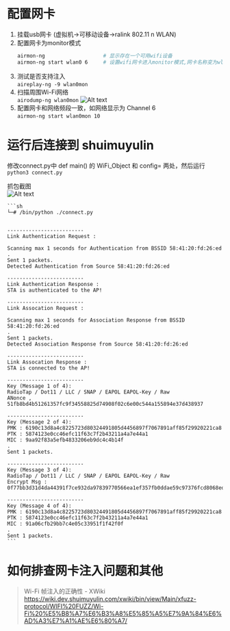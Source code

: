 # 配置网卡
 1. 挂载usb网卡 (虚拟机->可移动设备->ralink 802.11 n WLAN)
 2. 配置网卡为monitor模式
    ```sh
    airmon-ng                   # 显示存在一个可用wifi设备
    airmon-ng start wlan0 6     # 设置wifi网卡进入monitor模式,网卡名称变为wlan0mon，同时设置channle 为6，和shuimuyulin同一频段      
    ```
 3. 测试是否支持注入        
  ```aireplay-ng -9 wlan0mon```
 4. 扫描周围Wi-Fi网络       
  ```airodump-ng wlan0mon```
  ![Alt text](images/Readme/image-1.png)
 5. 配置网卡和网络频段一致，如网络显示为 Channel 6      
  ```airmon-ng start wlan0mon 10```     

# 运行后连接到 shuimuyulin
修改connect.py中 def main() 的 WiFi_Object 和 config= 两处，然后运行
```python3 connect.py```       
 

抓包截图        
![Alt text](images/Readme/image-2.png)


    ```sh
    └─# /bin/python ./connect.py


    -------------------------
    Link Authentication Request : 

    Scanning max 1 seconds for Authentication from BSSID 58:41:20:fd:26:ed
    .
    Sent 1 packets.
    Detected Authentication from Source 58:41:20:fd:26:ed

    -------------------------
    Link Authentication Response : 
    STA is authenticated to the AP!

    -------------------------
    Link Assocation Request : 

    Scanning max 1 seconds for Association Response from BSSID 58:41:20:fd:26:ed
    .
    Sent 1 packets.
    Detected Association Response from Source 58:41:20:fd:26:ed

    -------------------------
    Link Assocation Response : 
    STA is connected to the AP!

    -------------------------
    Key (Message 1 of 4): 
    RadioTap / Dot11 / LLC / SNAP / EAPOL EAPOL-Key / Raw
    ANonce ,  51fb8bd4b51261357fc9f34558825d74908f02c6e00c544a155894e37d438937

    -------------------------
    Key (Message 2 of 4): 
    PMK : 6190c13d8a4c8225723d80324491805d4456897f7067891aff85f29920221ca8
    PTK : 5874123e0cc46efc11f63c7f2b43211a4a7e44a1
    MIC : 9aa92f83a5efb4833206eb9dc4c4b14f
    .
    Sent 1 packets.

    -------------------------
    Key (Message 3 of 4): 
    RadioTap / Dot11 / LLC / SNAP / EAPOL EAPOL-Key / Raw
    Encrypt Msg :  0f77bb3d31d4da44391f7ce932da97839770566ea1ef357fb0ddae59c97376fcd8068ed372642cffabab45cc8a9433c9a705d0ade0501e23

    -------------------------
    Key (Message 4 of 4): 
    PMK : 6190c13d8a4c8225723d80324491805d4456897f7067891aff85f29920221ca8
    PTK : 5874123e0cc46efc11f63c7f2b43211a4a7e44a1
    MIC : 91a06cfb29bb7c4e05c33951f1f42f0f
    .
    Sent 1 packets.
    ```


# 如何排查网卡注入问题和其他
>Wi-Fi 帧注入的正确性 - XWiki   
>https://wiki.dev.shuimuyulin.com/xwiki/bin/view/Main/xfuzz-protocol/WIFI%20FUZZ/Wi-Fi%20%E5%B8%A7%E6%B3%A8%E5%85%A5%E7%9A%84%E6%AD%A3%E7%A1%AE%E6%80%A7/